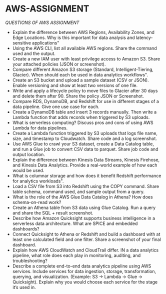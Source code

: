 # AWS-ASSIGNMENT

*QUESTIONS OF AWS ASSIGNMENT*
* Explain the difference between AWS Regions, Availability Zones, and Edge Locations. Why is this important for data analysis and latency-sensitive applications"
* Using the AWS CLI, list all available AWS regions. Share the command used and the output.
* Create a new IAM user with least privilege access to Amazon S3. Share your attached policies (JSON or screenshot).
* Compare different Amazon S3 storage (Standard, Intelligent-Tiering, Glacier). When should each be used in data analytics workflows".
* Create an S3 bucket and upload a sample dataset (CSV or JSON). Enable versioning and show at least two versions of one file.
* Write and apply a lifecycle policy to move files to Glacier after 30 days and delete them after 90. Share the policy JSON or Screenshot.
* Compare RDS, DynamoDB, and Redshift for use in different stages of a data pipeline. Give one use case for each.
* Create a DynamoDB table and insert 3 records manually. Then write a Lambda function that adds records when triggered by S3 uploads.
* What is serverless computing? Discuss pros and cons of using AWS Lambda for data pipelines.
* Create a Lambda function triggered by S3 uploads that logs file name, size, and timestamp to Cloudwatch. Share code and a log screenshot.
* Use AWS Glue to crawl your S3 dataset, create a Data Catalog table, and run a Glue job to convert CSV data to parquet. Share job code and output location.
* Explain the difference between Kinesis Data Streams, Kinesis Firehose, and Kinesis Data Analytics. Provide a real-world example of how each would be used.
* What is columnar storage and how does it benefit Redshift performance for analytics workloads".
* Load a CSV file from S3 into Redshift using the COPY command. Share table schema, command used, and sample output from a query.
* What is the role of the AWS Glue Data Catalog in Athena? How does schema-on-read work?
* Create an Athena table from S3 data using Glue Catalog. Run a query and share the SQL + result screenshot.
* Describe how Amazon Quicksight supports business intelligence in a serverless data architecture. What are SPICE and embedded dashboards?
* Connect Quicksight to Athena or Redshift and build a dashboard with at least one calculated field and one filter. Share a screenshot of your final dashboard.
* Explain how AWS CloudWatch and CloudTrail differ. IN a data analytics pipeline, what role does each play in monitoring, auditing, and troubleshooting?
* Describe a complete end-to-end data analytics pipeline using AWS services. Include services for data ingestion, storage, transformation, querying, and visualization. (Example: S3 → Lambda → Glue → Quicksight). Explain why you would choose each service for the stage it’s used in.
